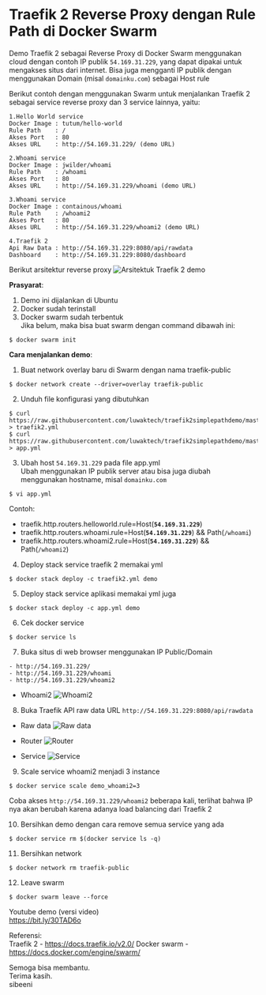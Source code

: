 # Traefik 2 Reverse Proxy dengan Rule Path di Docker Swarm

Demo Traefik 2 sebagai Reverse Proxy di Docker Swarm menggunakan cloud dengan contoh IP publik `54.169.31.229`, yang dapat dipakai untuk mengakses situs dari internet. Bisa juga mengganti IP publik dengan menggunakan Domain (misal `domainku.com`) sebagai Host rule

Berikut contoh dengan menggunakan Swarm untuk menjalankan Traefik 2 sebagai service reverse proxy dan 3 service lainnya, yaitu:
```
1.Hello World service
Docker Image : tutum/hello-world
Rule Path    : /
Akses Port   : 80
Akses URL    : http://54.169.31.229/ (demo URL)

2.Whoami service
Docker Image : jwilder/whoami
Rule Path    : /whoami
Akses Port   : 80
Akses URL    : http://54.169.31.229/whoami (demo URL)

3.Whoami service
Docker Image : containous/whoami
Rule Path    : /whoami2
Akses Port   : 80
Akses URL    : http://54.169.31.229/whoami2 (demo URL)

4.Traefik 2
Api Raw Data : http://54.169.31.229:8080/api/rawdata
Dashboard    : http://54.169.31.229:8080/dashboard
```
Berikut arsitektur reverse proxy
![Arsitektuk Traefik 2 demo](https://user-images.githubusercontent.com/12096917/66353172-9d485500-e98b-11e9-9f89-5233d857e888.JPG)

**Prasyarat**:
1. Demo ini dijalankan di Ubuntu
2. Docker sudah terinstall
3. Docker swarm sudah terbentuk\
Jika belum, maka bisa buat swarm dengan command dibawah ini:
```
$ docker swarm init
```

**Cara menjalankan demo**:
1. Buat network overlay baru di Swarm dengan nama traefik-public
```
$ docker network create --driver=overlay traefik-public
```

2. Unduh file konfigurasi yang dibutuhkan
```
$ curl https://raw.githubusercontent.com/luwaktech/traefik2simplepathdemo/master/traefik2.yml > traefik2.yml
$ curl https://raw.githubusercontent.com/luwaktech/traefik2simplepathdemo/master/app.yml > app.yml
```

3. Ubah host `54.169.31.229` pada file app.yml\
Ubah menggunakan IP publik server atau bisa juga diubah menggunakan hostname, misal `domainku.com`
```
$ vi app.yml
```

Contoh:
- traefik.http.routers.helloworld.rule=Host(**`54.169.31.229`**)
- traefik.http.routers.whoami.rule=Host(**`54.169.31.229`**) && Path(`/whoami`)
- traefik.http.routers.whoami2.rule=Host(**`54.169.31.229`**) && Path(`/whoami2`)


4. Deploy stack service traefik 2 memakai yml
```
$ docker stack deploy -c traefik2.yml demo
```

5. Deploy stack service aplikasi memakai yml juga
```
$ docker stack deploy -c app.yml demo
```

6. Cek docker service
```
$ docker service ls
```

7. Buka situs di web browser menggunakan IP Public/Domain
```
- http://54.169.31.229/
- http://54.169.31.229/whoami
- http://54.169.31.229/whoami2
```
- Whoami2
![Whoami2](https://user-images.githubusercontent.com/12096917/66353931-7b4fd200-e98d-11e9-8953-1edfd87b5002.png)

8. Buka Traefik API raw data URL 
`http://54.169.31.229:8080/api/rawdata`
- Raw data
![Raw data](https://user-images.githubusercontent.com/12096917/66353814-290eb100-e98d-11e9-8b47-c8cc2354182f.png)

- Router
![Router](https://user-images.githubusercontent.com/12096917/66353656-bf8ea280-e98c-11e9-9b0d-7e1a4f6f07ae.png)

- Service
![Service](https://user-images.githubusercontent.com/12096917/66353756-04b2d480-e98d-11e9-820e-9b524c40af5a.png)

9. Scale service whoami2 menjadi 3 instance
```
$ docker service scale demo_whoami2=3
```
Coba akses `http://54.169.31.229/whoami2` beberapa kali, terlihat bahwa IP nya akan berubah karena adanya load balancing dari Traefik 2

10. Bersihkan demo dengan cara remove semua service yang ada
```
$ docker service rm $(docker service ls -q)
```

11. Bersihkan network 
```
$ docker network rm traefik-public 
```

12. Leave swarm
```
$ docker swarm leave --force
```

Youtube demo (versi video)  \
https://bit.ly/30TAD6o  


Referensi: \
Traefik 2 - https://docs.traefik.io/v2.0/ 
Docker swarm - https://docs.docker.com/engine/swarm/ 


Semoga bisa membantu.\
Terima kasih.\
sibeeni




























